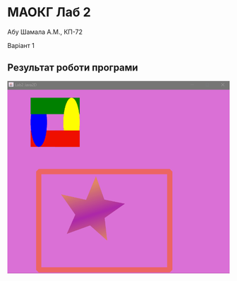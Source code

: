 # МАОКГ Лаб 2
Абу Шамала А.М., КП-72

Варіант 1

## Результат роботи програми

![lab](animation.gif)
